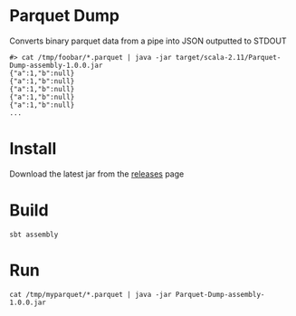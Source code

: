 # Parquet Dump

Converts binary parquet data from a pipe into JSON outputted to STDOUT

```
#> cat /tmp/foobar/*.parquet | java -jar target/scala-2.11/Parquet-Dump-assembly-1.0.0.jar
{"a":1,"b":null}
{"a":1,"b":null}
{"a":1,"b":null}
{"a":1,"b":null}
{"a":1,"b":null}
...
```
# Install

Download the latest jar from the [releases](releases/latest) page

# Build

```
sbt assembly
```

# Run

```
cat /tmp/myparquet/*.parquet | java -jar Parquet-Dump-assembly-1.0.0.jar
```
